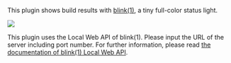 This plugin shows build results with
[blink(1)](http://thingm.com/products/blink-1.html), a tiny full-color
status light.

![](docs/images/blink_colors.jpg)

This plugin uses the Local Web API of blink(1). Please input the URL of
the server including port number. For further information, please
read [the documentation of blink(1) Local Web
API](https://github.com/todbot/blink1/tree/master/docs).
